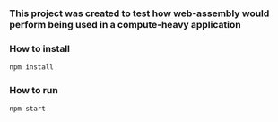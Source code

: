 ### This project was created to test how web-assembly would perform being used in a compute-heavy application

### How to install

```sh
npm install
```

### How to run

```sh
npm start
```

